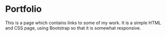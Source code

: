 # Portfolio
This is a page which contains links to some of my work.
It is a simple HTML and CSS page, using Bootstrap so that it is somewhat responsive.
